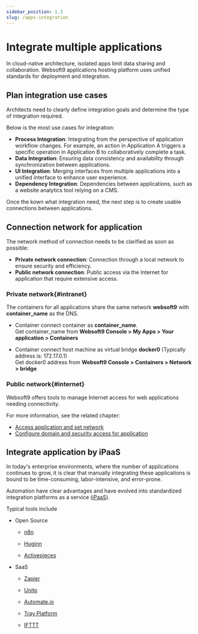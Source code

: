 ```yaml
---
sidebar_position: 1.3
slug: /apps-integration
---
```


# Integrate multiple applications

In cloud-native architecture, isolated apps limit data sharing and collaboration. Websoft9 applications hosting platform uses unified standards for deployment and integration.  

## Plan integration use cases

Architects need to clearly define integration goals and determine the type of integration required.

Below is the most use cases for integration:  

- **Process Integration**: Integrating from the perspective of application workflow changes. For example, an action in Application A triggers a specific operation in Application B to collaboratively complete a task.
- **Data Integration**: Ensuring data consistency and availability through synchronization between applications.
- **UI Integration**: Merging interfaces from multiple applications into a unified interface to enhance user experience.
- **Dependency Integration**: Dependencies between applications, such as a website analytics tool relying on a CMS.

Once the kown what integration need, the next step is to create usable connections between applications.  


## Connection network for application

The network method of connection needs to be clarified as soon as possible:  

- **Private network connection**: Connection through a local network to ensure security and efficiency.
- **Public network connection**: Public access via the Internet for application that require extensive access.

### Private network{#intranet}

The containers for all applications share the same network **websoft9** with **container_name** as the DNS.   

- Container connect container as **container_name**.   
  Get container_name from **Websoft9 Console > My Apps > Your application > Containers**  


- Container connect host machine as virtual bridge **docker0** (Typically address is: 172.17.0.1)   
  Get docker0 address from **Websoft9 Console > Containers > Network > bridge**
 

### Public network{#internet}

Websoft9 offers tools to manage Internet access for web applications needing connectivity.  

For more information, see the related chapter:   

- [Access application and set network](./app-network)
- [Configure domain and security access for application](./gateway)


## Integrate application by iPaaS

In today's enterprise environments, where the number of applications continues to grow, it is clear that manually integrating these applications is bound to be time-consuming, labor-intensive, and error-prone.

Automation have clear advantages and have evolved into standardized integration platforms as a service ([iPaaS](https://www.ibm.com/cn-zh/topics/ipaas)).   

Typical tools include


- Open Source

    * [n8n](./n8n)

    * [Huginn](./huginn)

    * [Activepieces](https://www.activepieces.com/)

- SaaS

    * [Zapier](https://zapier.com/) 

    * [Unito ](https://unito.io/)

    * [Automate.io](https://automate.io/)

    * [Tray Platform](https://tray.io/)

    * [IFTTT](https://ifttt.com/)


